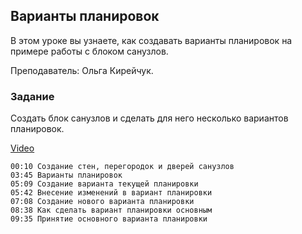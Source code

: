 ## Варианты планировок

В этом уроке вы узнаете, как создавать варианты планировок на примере работы с блоком санузлов.

Преподаватель: Ольга Кирейчук.

### Задание

Создать блок санузлов и сделать для него несколько вариантов планировок.

[Video](https://player.softculture.cc/embed/RVP/RVP_11.26.02_L2-3_Design_Options)

```chapters
00:10 Создание стен, перегородок и дверей санузлов
03:45 Варианты планировок
05:09 Создание варианта текущей планировки
05:42 Внесение изменений в вариант планировки
07:08 Создание нового варианта планировки
08:38 Как сделать вариант планировки основным 
09:35 Принятие основного варианта планировки
```